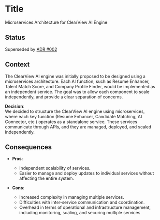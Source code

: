 # Title
Microservices Architecture for ClearView AI Engine

## Status
Superseded by [ADR #002](ADR%20002%3A%20Architecture%20Decision%20for%20ClearView%20AI%20Engine.md)

## Context
The ClearView AI engine was initially proposed to be designed using a microservices architecture. Each AI function, such as Resume Enhancer, Talent Match Score, and Company Profile Finder, would be implemented as an independent service. The goal was to allow each component to scale independently, and provide a clear separation of concerns.

**Decision**:  
We decided to structure the ClearView AI engine using microservices, where each key function (Resume Enhancer, Candidate Matching, AI Connector, etc.) operates as a standalone service. These services communicate through APIs, and they are managed, deployed, and scaled independently.

## Consequences
* **Pros**:
  * Independent scalability of services.
  * Easier to manage and deploy updates to individual services without affecting the entire system.

* **Cons**:
  * Increased complexity in managing multiple services.
  * Difficulties with inter-service communication and coordination.
  * Overhead in terms of operational and infrastructure management, including monitoring, scaling, and securing multiple services.